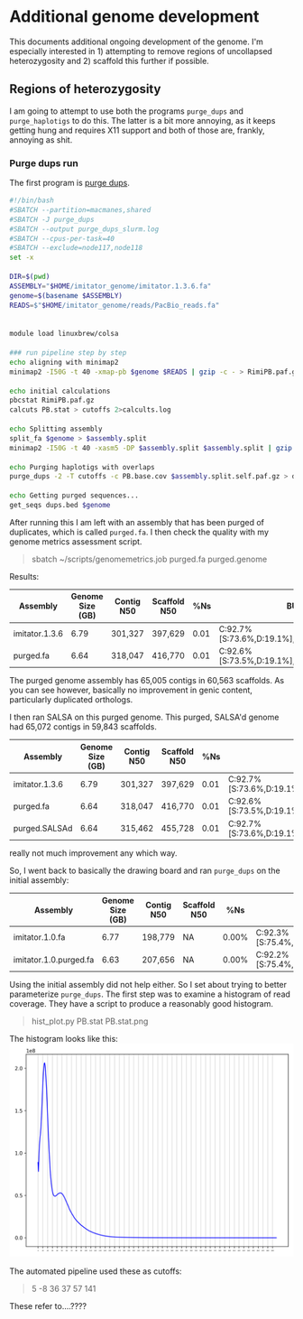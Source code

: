 # Additional genome development

This documents additional ongoing development of the genome. I'm especially interested in 1) attempting to remove regions of uncollapsed heterozygosity and 2) scaffold this further if possible.

## Regions of heterozygosity

I am going to attempt to use both the programs `purge_dups` and `purge_haplotigs` to do this. The latter is a bit more annoying, as it keeps getting hung and requires X11 support and both of those are, frankly, annoying as shit.

### Purge dups run

The first program is [purge dups](https://github.com/dfguan/purge_dups).

```bash
#!/bin/bash
#SBATCH --partition=macmanes,shared
#SBATCH -J purge_dups
#SBATCH --output purge_dups_slurm.log
#SBATCH --cpus-per-task=40
#SBATCH --exclude=node117,node118
set -x

DIR=$(pwd)
ASSEMBLY="$HOME/imitator_genome/imitator.1.3.6.fa"
genome=$(basename $ASSEMBLY)
READS=$"$HOME/imitator_genome/reads/PacBio_reads.fa"


module load linuxbrew/colsa

### run pipeline step by step
echo aligning with minimap2
minimap2 -I50G -t 40 -xmap-pb $genome $READS | gzip -c - > RimiPB.paf.gz

echo initial calculations
pbcstat RimiPB.paf.gz
calcuts PB.stat > cutoffs 2>calcults.log

echo Splitting assembly
split_fa $genome > $assembly.split
minimap2 -I50G -t 40 -xasm5 -DP $assembly.split $assembly.split | gzip -c - > $assembly.split.self.paf.gz

echo Purging haplotigs with overlaps
purge_dups -2 -T cutoffs -c PB.base.cov $assembly.split.self.paf.gz > dups.bed 2> purge_dups.log

echo Getting purged sequences...
get_seqs dups.bed $genome
```

After running this I am left with an assembly that has been purged of duplicates, which is called `purged.fa`. I then check the quality with my genome metrics assessment script.

> sbatch ~/scripts/genomemetrics.job purged.fa purged.genome

Results:

Assembly | Genome Size (GB) | Contig N50 | Scaffold N50 | %Ns | BUSCO 
--- | --- | --- | --- | --- | ---
imitator.1.3.6 | 6.79 | 301,327 | 397,629 | 0.01 | C:92.7%[S:73.6%,D:19.1%],F:4.3%,M:3.0%,n:3950
purged.fa | 6.64 | 318,047 | 416,770 | 0.01 | C:92.6%[S:73.5%,D:19.1%],F:4.3%,M:3.1%,n:3950

The purged genome assembly has 65,005 contigs in 60,563 scaffolds. As you can see however, basically no improvement in genic content, particularly duplicated orthologs.

I then ran SALSA on this purged genome. This purged, SALSA'd genome had 65,072 contigs in 59,843 scaffolds.

Assembly | Genome Size (GB) | Contig N50 | Scaffold N50 | %Ns | BUSCO 
--- | --- | --- | --- | --- | ---
imitator.1.3.6 | 6.79 | 301,327 | 397,629 | 0.01 | C:92.7%[S:73.6%,D:19.1%],F:4.3%,M:3.0%,n:3950
purged.fa | 6.64 | 318,047 | 416,770 | 0.01 | C:92.6%[S:73.5%,D:19.1%],F:4.3%,M:3.1%,n:3950
purged.SALSAd | 6.64 | 315,462 | 455,728 | 0.01 | C:92.7%[S:73.6%,D:19.1%],F:4.3%,M:3.0%,n:3950

really not much improvement any which way.

So, I went back to basically the drawing board and ran `purge_dups` on the initial assembly:


Assembly | Genome Size (GB) | Contig N50 | Scaffold N50 | %Ns | BUSCO 
--- | --- | --- | --- | --- | --- 
imitator.1.0.fa | 6.77 | 198,779 | NA | 0.00% | C:92.3%[S:75.4%,D:16.9%],F:4.6%,M:3.1%,n:3950
imitator.1.0.purged.fa | 6.63 | 207,656 | NA | 0.00% | C:92.2%[S:75.4%,D:16.8%],F:4.6%,M:3.2%,n:3950

Using the initial assembly did not help either.  So I set about trying to better parameterize `purge_dups`. The first step was to examine a histogram of read coverage. They have a script to produce a reasonably good histogram.

> hist_plot.py PB.stat PB.stat.png

The histogram looks like this:
![alt text](SupplementalFiles/PB.stat.png?raw=true "Why are you hovering over a dang histogram?")

The automated pipeline used these as cutoffs:

> 5       -8      36      37      57      141

These refer to....????
